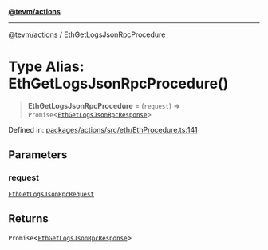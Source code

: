 [**@tevm/actions**](../README.md)

***

[@tevm/actions](../globals.md) / EthGetLogsJsonRpcProcedure

# Type Alias: EthGetLogsJsonRpcProcedure()

> **EthGetLogsJsonRpcProcedure** = (`request`) => `Promise`\<[`EthGetLogsJsonRpcResponse`](EthGetLogsJsonRpcResponse.md)\>

Defined in: [packages/actions/src/eth/EthProcedure.ts:141](https://github.com/evmts/tevm-monorepo/blob/main/packages/actions/src/eth/EthProcedure.ts#L141)

## Parameters

### request

[`EthGetLogsJsonRpcRequest`](EthGetLogsJsonRpcRequest.md)

## Returns

`Promise`\<[`EthGetLogsJsonRpcResponse`](EthGetLogsJsonRpcResponse.md)\>
